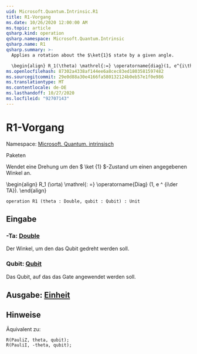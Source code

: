 ```yaml
---
uid: Microsoft.Quantum.Intrinsic.R1
title: R1-Vorgang
ms.date: 10/26/2020 12:00:00 AM
ms.topic: article
qsharp.kind: operation
qsharp.namespace: Microsoft.Quantum.Intrinsic
qsharp.name: R1
qsharp.summary: >-
  Applies a rotation about the $\ket{1}$ state by a given angle.

  \begin{align} R_1(\theta) \mathrel{:=} \operatorname{diag}(1, e^{i\theta}). \end{align}
ms.openlocfilehash: 87302a4338af144ee6a8cec83ed1803581597482
ms.sourcegitcommit: 29e0d88a30e4166fa580132124b0eb57e1f0e986
ms.translationtype: MT
ms.contentlocale: de-DE
ms.lasthandoff: 10/27/2020
ms.locfileid: "92707143"
---
```

# <a name="r1-operation"></a>R1-Vorgang

Namespace: [Microsoft. Quantum. intrinsisch](xref:Microsoft.Quantum.Intrinsic)

Paketen [](https://nuget.org/packages/)


Wendet eine Drehung um den $ \ket {1} $-Zustand um einen angegebenen Winkel an.

\begin{align} R_1 (\orta) \mathrel{: =} \operatorname{Diag} (1, e ^ {i\der TA}).
\end{align}

```qsharp
operation R1 (theta : Double, qubit : Qubit) : Unit
```


## <a name="input"></a>Eingabe

### <a name="theta--double"></a>-Ta: [Double](xref:microsoft.quantum.lang-ref.double)

Der Winkel, um den das Qubit gedreht werden soll.


### <a name="qubit--qubit"></a>Qubit: [Qubit](xref:microsoft.quantum.lang-ref.qubit)

Das Qubit, auf das das Gate angewendet werden soll.



## <a name="output--unit"></a>Ausgabe: [Einheit](xref:microsoft.quantum.lang-ref.unit)



## <a name="remarks"></a>Hinweise

Äquivalent zu:

```qsharp
R(PauliZ, theta, qubit);
R(PauliI, -theta, qubit);
```